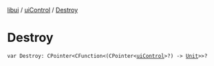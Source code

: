 [libui](../index.md) / [uiControl](index.md) / [Destroy](./-destroy.md)

# Destroy

`var Destroy: CPointer<CFunction<(CPointer<`[`uiControl`](index.md)`>?) -> `[`Unit`](https://kotlinlang.org/api/latest/jvm/stdlib/kotlin/-unit/index.html)`>>?`